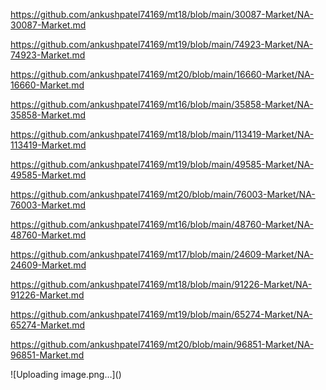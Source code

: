 <p><a href="https://github.com/ankushpatel74169/mt18/blob/main/30087-Market/NA-30087-Market.md">https://github.com/ankushpatel74169/mt18/blob/main/30087-Market/NA-30087-Market.md</a></p><p><a href="https://github.com/ankushpatel74169/mt19/blob/main/74923-Market/NA-74923-Market.md">https://github.com/ankushpatel74169/mt19/blob/main/74923-Market/NA-74923-Market.md</a></p><p><a href="https://github.com/ankushpatel74169/mt20/blob/main/16660-Market/NA-16660-Market.md">https://github.com/ankushpatel74169/mt20/blob/main/16660-Market/NA-16660-Market.md</a></p><p><a href="https://github.com/ankushpatel74169/mt16/blob/main/35858-Market/NA-35858-Market.md">https://github.com/ankushpatel74169/mt16/blob/main/35858-Market/NA-35858-Market.md</a></p><p><a href="https://github.com/ankushpatel74169/mt18/blob/main/113419-Market/NA-113419-Market.md">https://github.com/ankushpatel74169/mt18/blob/main/113419-Market/NA-113419-Market.md</a></p><p><a href="https://github.com/ankushpatel74169/mt19/blob/main/49585-Market/NA-49585-Market.md">https://github.com/ankushpatel74169/mt19/blob/main/49585-Market/NA-49585-Market.md</a></p><p><a href="https://github.com/ankushpatel74169/mt20/blob/main/76003-Market/NA-76003-Market.md">https://github.com/ankushpatel74169/mt20/blob/main/76003-Market/NA-76003-Market.md</a></p><p><a href="https://github.com/ankushpatel74169/mt16/blob/main/48760-Market/NA-48760-Market.md">https://github.com/ankushpatel74169/mt16/blob/main/48760-Market/NA-48760-Market.md</a></p><p><a href="https://github.com/ankushpatel74169/mt17/blob/main/24609-Market/NA-24609-Market.md">https://github.com/ankushpatel74169/mt17/blob/main/24609-Market/NA-24609-Market.md</a></p><p><a href="https://github.com/ankushpatel74169/mt18/blob/main/91226-Market/NA-91226-Market.md">https://github.com/ankushpatel74169/mt18/blob/main/91226-Market/NA-91226-Market.md</a></p><p><a href="https://github.com/ankushpatel74169/mt19/blob/main/65274-Market/NA-65274-Market.md">https://github.com/ankushpatel74169/mt19/blob/main/65274-Market/NA-65274-Market.md</a></p><p><a href="https://github.com/ankushpatel74169/mt20/blob/main/96851-Market/NA-96851-Market.md">https://github.com/ankushpatel74169/mt20/blob/main/96851-Market/NA-96851-Market.md</a></p>
![Uploading image.png…]()
